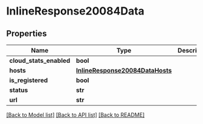 # InlineResponse20084Data

## Properties
Name | Type | Description | Notes
------------ | ------------- | ------------- | -------------
**cloud_stats_enabled** | **bool** |  | [optional] 
**hosts** | [**InlineResponse20084DataHosts**](InlineResponse20084DataHosts.md) |  | [optional] 
**is_registered** | **bool** |  | [optional] 
**status** | **str** |  | [optional] 
**url** | **str** |  | [optional] 

[[Back to Model list]](../README.md#documentation-for-models) [[Back to API list]](../README.md#documentation-for-api-endpoints) [[Back to README]](../README.md)


